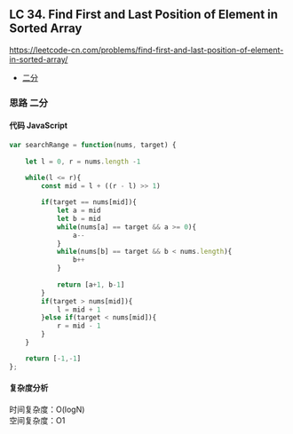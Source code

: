 ## LC 34. Find First and Last Position of Element in Sorted Array
https://leetcode-cn.com/problems/find-first-and-last-position-of-element-in-sorted-array/
- [二分](#思路-二分)

### 思路 二分

#### 代码 JavaScript

```JavaScript
var searchRange = function(nums, target) {
    
    let l = 0, r = nums.length -1 
    
    while(l <= r){
        const mid = l + ((r - l) >> 1)

        if(target == nums[mid]){
            let a = mid 
            let b = mid 
            while(nums[a] == target && a >= 0){
                a--
            }
            while(nums[b] == target && b < nums.length){
                b++
            }
            
            return [a+1, b-1]
        }
        if(target > nums[mid]){
            l = mid + 1
        }else if(target < nums[mid]){
            r = mid - 1
        }
    }

    return [-1,-1]
};

```

#### 复杂度分析
时间复杂度：O(logN) </br>
空间复杂度：O1
